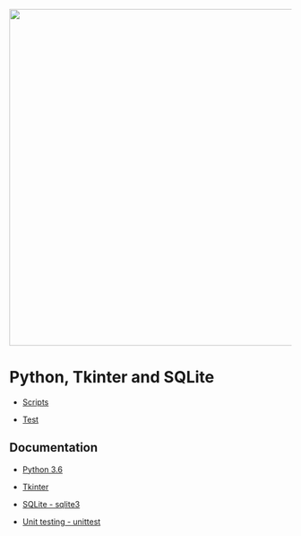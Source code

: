 <p align="center">
    <img src="https://github.com/MainDuelo/Python-Tkinter-and-SQLite/blob/master/info.gif?raw=true" width="600">
  </a>
</p>


# Python, Tkinter and SQLite

- [Scripts](https://github.com/MainDuelo/Python-Tkinter-and-SQLite/tree/master/Scripts)

- [Test](https://github.com/MainDuelo/Python-Tkinter-and-SQLite/blob/master/Test/bankControllerTest.py)

## Documentation
- [Python 3.6](https://docs.python.org/fr/3.6/)

- [Tkinter](https://docs.python.org/3.6/library/tk.html)

- [SQLite - sqlite3](https://docs.python.org/3/library/sqlite3.html)

- [Unit testing - unittest](https://docs.python.org/3/library/sqlite3.html)
